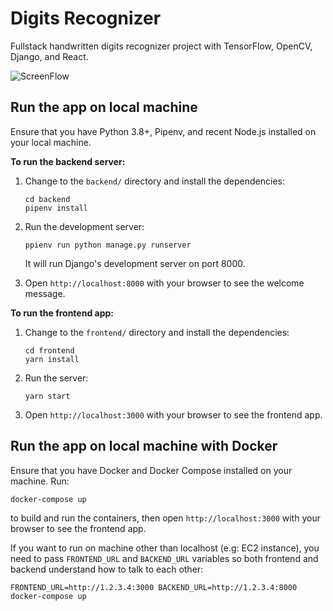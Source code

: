 Digits Recognizer
=================

Fullstack handwritten digits recognizer project with TensorFlow, OpenCV, Django, and React.

![ScreenFlow](https://user-images.githubusercontent.com/9797761/134186945-8f1d12c3-ef05-4bb7-9ee2-5730511d2763.gif)

Run the app on local machine
----------------------------

Ensure that you have Python 3.8+, Pipenv, and recent Node.js installed on your local machine.

**To run the backend server:**

1.  Change to the `backend/` directory and install the dependencies:

        cd backend
        pipenv install 

2.  Run the development server:

        ppienv run python manage.py runserver

    It will run Django's development server on port 8000.
        
3.  Open `http://localhost:8000` with your browser to see the welcome message.

**To run the frontend app:**

1.  Change to the `frontend/` directory and install the dependencies:

        cd frontend
        yarn install

2.  Run the server:

        yarn start

3.  Open `http://localhost:3000` with your browser to see the frontend app.

Run the app on local machine with Docker
----------------------------------------

Ensure that you have Docker and Docker Compose installed on your machine. Run:

    docker-compose up

to build and run the containers, then open `http://localhost:3000` with your browser 
to see the frontend app.

If you want to run on machine other than localhost (e.g: EC2 instance), you need to 
pass `FRONTEND_URL` and `BACKEND_URL` variables so both frontend and backend understand 
how to talk to each other:

    FRONTEND_URL=http://1.2.3.4:3000 BACKEND_URL=http://1.2.3.4:8000 docker-compose up
